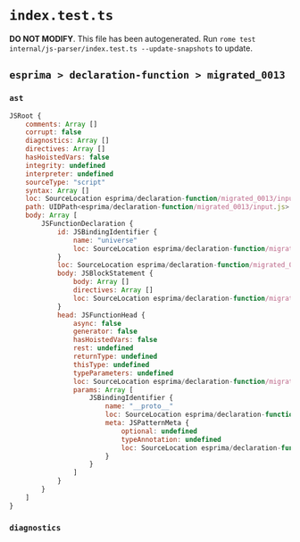# `index.test.ts`

**DO NOT MODIFY**. This file has been autogenerated. Run `rome test internal/js-parser/index.test.ts --update-snapshots` to update.

## `esprima > declaration-function > migrated_0013`

### `ast`

```javascript
JSRoot {
	comments: Array []
	corrupt: false
	diagnostics: Array []
	directives: Array []
	hasHoistedVars: false
	integrity: undefined
	interpreter: undefined
	sourceType: "script"
	syntax: Array []
	loc: SourceLocation esprima/declaration-function/migrated_0013/input.js 1:0-2:0
	path: UIDPath<esprima/declaration-function/migrated_0013/input.js>
	body: Array [
		JSFunctionDeclaration {
			id: JSBindingIdentifier {
				name: "universe"
				loc: SourceLocation esprima/declaration-function/migrated_0013/input.js 1:9-1:17 (universe)
			}
			loc: SourceLocation esprima/declaration-function/migrated_0013/input.js 1:0-1:32
			body: JSBlockStatement {
				body: Array []
				directives: Array []
				loc: SourceLocation esprima/declaration-function/migrated_0013/input.js 1:29-1:32
			}
			head: JSFunctionHead {
				async: false
				generator: false
				hasHoistedVars: false
				rest: undefined
				returnType: undefined
				thisType: undefined
				typeParameters: undefined
				loc: SourceLocation esprima/declaration-function/migrated_0013/input.js 1:17-1:28
				params: Array [
					JSBindingIdentifier {
						name: "__proto__"
						loc: SourceLocation esprima/declaration-function/migrated_0013/input.js 1:18-1:27 (__proto__)
						meta: JSPatternMeta {
							optional: undefined
							typeAnnotation: undefined
							loc: SourceLocation esprima/declaration-function/migrated_0013/input.js 1:18-1:27
						}
					}
				]
			}
		}
	]
}
```

### `diagnostics`

```

```
